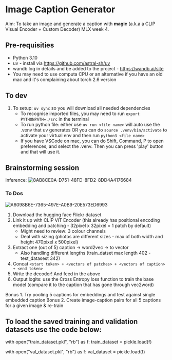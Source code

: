 # Image Caption Generator
Aim: To take an image and generate a caption with **magic** (a.k.a a CLIP Visual Encoder + Custom Decoder)
MLX week 4.

## Pre-requisities 
- Python 3.10
- uv - install via https://github.com/astral-sh/uv
- wandb log in details and be added to the project - https://wandb.ai/site
- You may need to use computa CPU or an alternative if you have an old mac and it's complaining about torch 2.6 version

## To dev
1. To setup: `uv sync` so you will download all needed dependencies
    - To recognise imported files, you may need to run `export PYTHONPATH=./src` in the terminal
    - To run python file: either use `uv run <file name>` will auto use the .venv that uv generates OR you can do `source .venv/bin/activate` to activate your virtual env and then run `python3 <file name>`
    - If you have VSCode on mac, you can do Shift, Command, P to open preferences, and select the .venv. Then you can press 'play' button and that will use it.

## Brainstorming session
Inference:
![8AB8CE0A-D751-48FD-8FD2-8DD4A4176684](https://github.com/user-attachments/assets/02822402-1b06-412a-aed6-67df45cd1a94)

### To Dos
![A6098B6E-7365-497E-A0B9-20E573ED6993](https://github.com/user-attachments/assets/7fa56d04-5c6c-4963-b960-1071c5cd63c2)

1. Download the hugging face Flickr dataset
2. Link it up with CLIP ViT Encoder (this already has positional encoding embedding and patching - 32pixel x 32pixel = 1 patch by default)
    - Might need to review: 3 colour channels
    - Deal with sizing (photos are different sizes - max of both width and height 470pixel x 500pixel) 
3. Extract one (out of 5) caption -> word2vec -> to vector
    - Also handling different lengths (train_datset max length 402 - test_datasest 342)
4. Concat `<start token> + <vectors of patches> + <vectors of caption> + <end token>`
5. Write the decoder! And feed in the above
6. Output logits: use the Cross Entropy loss function to train the base model (compare it to the caption that has gone through vec2word)

Bonus 1. Try pooling 5 captions for embeddings and test against single embedded caption
Bonus 2. Create image-caption pairs for all 5 captions for a given image & re-train

## To load the saved training and validation datasets use the code below:

with open("train_dataset.pkl", "rb") as f:
    train_dataset = pickle.load(f)

with open("val_dataset.pkl", "rb") as f:
    val_dataset = pickle.load(f)
